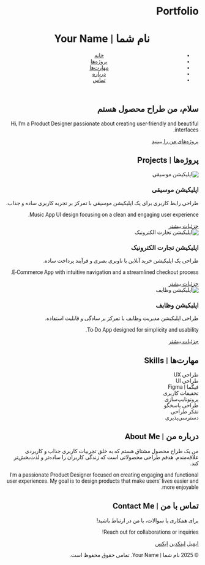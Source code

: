 # Portfolio
<!DOCTYPE html>
<html lang="fa" dir="rtl">
<head>
  <meta charset="UTF-8">
  <meta name="viewport" content="width=device-width, initial-scale=1.0">
  <title>پورتفولیو طراح محصول</title>
  <script src="https://cdn.tailwindcss.com"></script>
  <style>
    body { font-family: 'Vazir', 'Roboto', sans-serif; }
    @font-face {
      font-family: 'Vazir';
      src: url('https://cdn.fontcdn.ir/Font/Persian/Vazir/Vazir.woff') format('woff');
    }
  </style>
</head>
<body class="bg-gray-100 text-gray-800">
  <!-- Header -->
  <header class="bg-white shadow sticky top-0 z-10">
    <div class="container mx-auto px-4 py-4 flex justify-between items-center">
      <h1 class="text-2xl font-bold text-blue-600">نام شما | Your Name</h1>
      <nav>
        <ul class="flex space-x-4 space-x-reverse">
          <li><a href="#home" class="hover:text-blue-600">خانه</a></li>
          <li><a href="#projects" class="hover:text-blue-600">پروژه‌ها</a></li>
          <li><a href="#skills" class="hover:text-blue-600">مهارت‌ها</a></li>
          <li><a href="#about" class="hover:text-blue-600">درباره</a></li>
          <li><a href="#contact" class="hover:text-blue-600">تماس</a></li>
        </ul>
      </nav>
    </div>
  </header>

  <!-- Hero Section -->
  <section id="home" class="bg-blue-600 text-white py-20">
    <div class="container mx-auto px-4 text-center">
      <h2 class="text-4xl font-bold mb-4">سلام، من طراح محصول هستم</h2>
      <p class="text-xl mb-6">Hi, I'm a Product Designer passionate about creating user-friendly and beautiful interfaces.</p>
      <a href="#projects" class="bg-white text-blue-600 px-6 py-3 rounded-lg hover:bg-gray-200">پروژه‌های من را ببینید</a>
    </div>
  </section>

  <!-- Projects Section -->
  <section id="projects" class="py-16">
    <div class="container mx-auto px-4">
      <h2 class="text-3xl font-bold text-center mb-12">پروژه‌ها | Projects</h2>
      <div class="grid grid-cols-1 md:grid-cols-2 lg:grid-cols-3 gap-8">
        <!-- Project 1 -->
        <div class="bg-white rounded-lg shadow-lg overflow-hidden">
          <img src="https://via.placeholder.com/400x200?text=Music+App" alt="اپلیکیشن موسیقی" class="w-full h-48 object-cover">
          <div class="p-6">
            <h3 class="text-xl font-bold mb-2">اپلیکیشن موسیقی</h3>
            <p class="text-gray-600 mb-4">طراحی رابط کاربری برای یک اپلیکیشن موسیقی با تمرکز بر تجربه کاربری ساده و جذاب.</p>
            <p class="text-gray-600 mb-4">Music App UI design focusing on a clean and engaging user experience.</p>
            <a href="#" class="text-blue-600 hover:underline">جزئیات بیشتر</a>
          </div>
        </div>
        <!-- Project 2 -->
        <div class="bg-white rounded-lg shadow-lg overflow-hidden">
          <img src="https://via.placeholder.com/400x200?text=E-Commerce+App" alt="اپلیکیشن تجارت الکترونیک" class="w-full h-48 object-cover">
          <div class="p-6">
            <h3 class="text-xl font-bold mb-2">اپلیکیشن تجارت الکترونیک</h3>
            <p class="text-gray-600 mb-4">طراحی یک اپلیکیشن خرید آنلاین با ناوبری بصری و فرآیند پرداخت ساده.</p>
            <p class="text-gray-600 mb-4">E-Commerce App with intuitive navigation and a streamlined checkout process.</p>
            <a href="#" class="text-blue-600 hover:underline">جزئیات بیشتر</a>
          </div>
        </div>
        <!-- Project 3 -->
        <div class="bg-white rounded-lg shadow-lg overflow-hidden">
          <img src="https://via.placeholder.com/400x200?text=To-Do+App" alt="اپلیکیشن وظایف" class="w-full h-48 object-cover">
          <div class="p-6">
            <h3 class="text-xl font-bold mb-2">اپلیکیشن وظایف</h3>
            <p class="text-gray-600 mb-4">طراحی اپلیکیشن مدیریت وظایف با تمرکز بر سادگی و قابلیت استفاده.</p>
            <p class="text-gray-600 mb-4">To-Do App designed for simplicity and usability.</p>
            <a href="#" class="text-blue-600 hover:underline">جزئیات بیشتر</a>
          </div>
        </div>
      </div>
    </div>
  </section>

  <!-- Skills Section -->
  <section id="skills" class="bg-gray-200 py-16">
    <div class="container mx-auto px-4">
      <h2 class="text-3xl font-bold text-center mb-12">مهارت‌ها | Skills</h2>
      <div class="grid grid-cols-2 md:grid-cols-4 gap-4 text-center">
        <div class="bg-white p-4 rounded-lg shadow">طراحی UX</div>
        <div class="bg-white p-4 rounded-lg shadow">طراحی UI</div>
        <div class="bg-white p-4 rounded-lg shadow">فیگما | Figma</div>
        <div class="bg-white p-4 rounded-lg shadow">تحقیقات کاربری</div>
        <div class="bg-white p-4 rounded-lg shadow">پروتوتایپ‌سازی</div>
        <div class="bg-white p-4 rounded-lg shadow">طراحی پاسخگو</div>
        <div class="bg-white p-4 rounded-lg shadow">تفکر طراحی</div>
        <div class="bg-white p-4 rounded-lg shadow">دسترسی‌پذیری</div>
      </div>
    </div>
  </section>

  <!-- About Section -->
  <section id="about" class="py-16">
    <div class="container mx-auto px-4 text-center">
      <h2 class="text-3xl font-bold mb-12">درباره من | About Me</h2>
      <p class="text-lg mb-4">من یک طراح محصول مشتاق هستم که به خلق تجربیات کاربری جذاب و کاربردی علاقه‌مندم. هدفم طراحی محصولاتی است که زندگی کاربران را ساده‌تر و لذت‌بخش‌تر کند.</p>
      <p class="text-lg">I’m a passionate Product Designer focused on creating engaging and functional user experiences. My goal is to design products that make users’ lives easier and more enjoyable.</p>
    </div>
  </section>

  <!-- Contact Section -->
  <section id="contact" class="bg-blue-600 text-white py-16">
    <div class="container mx-auto px-4 text-center">
      <h2 class="text-3xl font-bold mb-12">تماس با من | Contact Me</h2>
      <p class="text-lg mb-6">برای همکاری یا سوالات، با من در ارتباط باشید!</p>
      <p class="text-lg mb-6">Reach out for collaborations or inquiries!</p>
      <div class="flex justify-center space-x-4 space-x-reverse">
        <a href="mailto:your.email@example.com" class="bg-white text-blue-600 px-4 py-2 rounded-lg hover:bg-gray-200">ایمیل</a>
        <a href="https://linkedin.com" class="bg-white text-blue-600 px-4 py-2 rounded-lg hover:bg-gray-200">لینکدین</a>
        <a href="https://x.com" class="bg-white text-blue-600 px-4 py-2 rounded-lg hover:bg-gray-200">ایکس</a>
      </div>
    </div>
  </section>

  <!-- Footer -->
  <footer class="bg-gray-800 text-white py-4">
    <div class="container mx-auto px-4 text-center">
      <p>&copy; 2025 نام شما | Your Name. تمامی حقوق محفوظ است.</p>
    </div>
  </footer>
</body>
</html>
